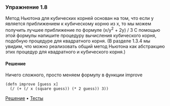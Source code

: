 ### Упражнение 1.8

Метод Ньютона для кубических корней основан на том, что если y является приближением к кубическому корню из x, то мы можем получить лучшее приближение по формуле
(x/y<sup>2</sup> + 2y) / 3
С помощью этой формулы напишите процедуру вычисления кубического корня, подобную процедуре для квадратного корня. (В разделе 1.3.4 мы увидим, что можно реализовать общий метод Ньютона как абстракцию этих процедур для квадратного и кубического корня.)

#### Решение
Ничего сложного, просто меняем формулу в функции improve
```
(defn improve [guess x]
  (/ (+ (/ x (square guess)) (* 2 guess)) 3))
```

[Решение](../../src/sicp/chapter_1/exercise_1_8.clj) • [Тесты](../../test/sicp/chapter_1/test_1_8.clj)
